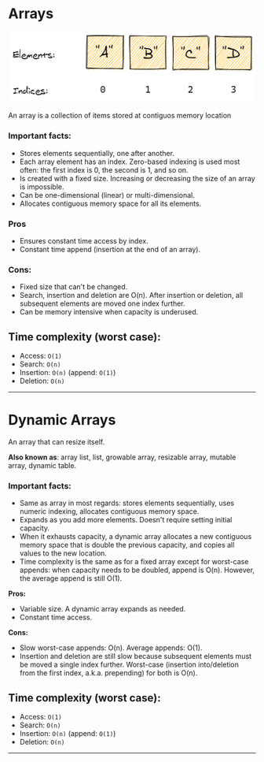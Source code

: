 # Arrays

![array](/images/array.png)

An array is a collection of items stored at contiguos memory location

### Important facts:
* Stores elements sequentially, one after another.
* Each array element has an index. Zero-based indexing is used most often: the first index is 0, the second is 1, and so on.
* Is created with a fixed size. Increasing or decreasing the size of an array is impossible.
* Can be one-dimensional (linear) or multi-dimensional.
* Allocates contiguous memory space for all its elements.

### Pros
* Ensures constant time access by index.
* Constant time append (insertion at the end of an array).

### Cons:
* Fixed size that can't be changed.
* Search, insertion and deletion are O(n). After insertion or deletion, all subsequent elements are moved one index further.
* Can be memory intensive when capacity is underused.

## Time complexity (worst case):
* Access: ```O(1)```
* Search: ```O(n)```
* Insertion: ```O(n)``` (append: ```O(1)```)
* Deletion: ```O(n)```

<hr>

# Dynamic Arrays

An array that can resize itself.

**Also known as**: array list, list, growable array, resizable array, mutable array, dynamic table.

### **Important facts:**
* Same as array in most regards: stores elements sequentially, uses numeric indexing, allocates contiguous memory space.
* Expands as you add more elements. Doesn't require setting initial capacity.
* When it exhausts capacity, a dynamic array allocates a new contiguous memory space that is double the previous capacity, and copies all values to the new location.
* Time complexity is the same as for a fixed array except for worst-case appends: when capacity needs to be doubled, append is O(n). However, the average append is still O(1).

**Pros:**
* Variable size. A dynamic array expands as needed.
* Constant time access.

**Cons:**
* Slow worst-case appends: O(n). Average appends: O(1).
* Insertion and deletion are still slow because subsequent elements must be moved a single index further. Worst-case (insertion into/deletion from the first index, a.k.a. prepending) for both is O(n).

## Time complexity (worst case):
* Access: ```O(1)```
* Search: ```O(n)```
* Insertion: ```O(n)``` (append: ```O(1)```)
* Deletion: ```O(n)```

<hr>